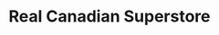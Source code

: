 ---
title: "Real Canadian Superstore"
url: /calgary/real-canadian-superstore-seton-way-se/
shop: supermarket
---